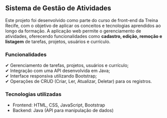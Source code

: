 ## Sistema de Gestão de Atividades 

Este projeto foi desenvolvido como parte do curso de front-end da Treina Recife, com o objetivo de aplicar os conceitos e tecnologias aprendidos ao longo da formação. A aplicação web permite o gerenciamento de atividades, oferecendo funcionalidades como **cadastro, edição, remoção e listagem** de tarefas, projetos, usuários e currículo.

### Funcionalidades

✔ Gerenciamento de tarefas, projetos, usuários e currículo;<br>
✔ Integração com uma API desenvolvida em Java;<br>
✔ Interface responsiva utilizando Bootstrap;<br>
✔ Operações de CRUD (Criar, Ler, Atualizar, Deletar) para os registros.

### Tecnologias utilizadas

- Frontend: HTML, CSS, JavaScript, Bootstrap
- Backend: Java (API para manipulação de dados)



